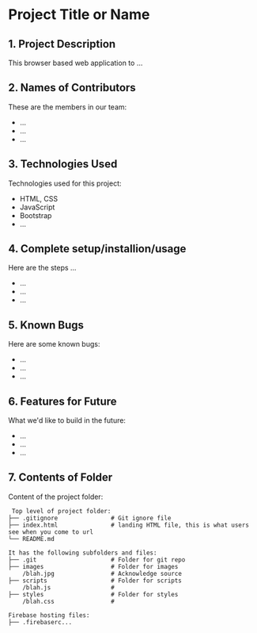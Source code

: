 # Project Title or Name

## 1. Project Description
This browser based web application to ... 


## 2. Names of Contributors
These are the members in our team: 
* ...
* ...
* ...
	
## 3. Technologies Used
Technologies used for this project:
* HTML, CSS
* JavaScript
* Bootstrap 
* ...

## 4. Complete setup/installion/usage
Here are the steps ...
* ...
* ...
* ...

## 5. Known Bugs
Here are some known bugs:
* ...
* ...
* ...

## 6. Features for Future
What we'd like to build in the future:
* ...
* ...
* ...
	
## 7. Contents of Folder
Content of the project folder:

```
 Top level of project folder: 
├── .gitignore               # Git ignore file
├── index.html               # landing HTML file, this is what users see when you come to url
└── README.md

It has the following subfolders and files:
├── .git                     # Folder for git repo
├── images                   # Folder for images
    /blah.jpg                # Acknowledge source
├── scripts                  # Folder for scripts
    /blah.js                 # 
├── styles                   # Folder for styles
    /blah.css                # 

Firebase hosting files: 
├── .firebaserc...


```


